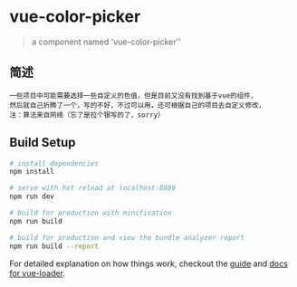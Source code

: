 # vue-color-picker

> a component named 'vue-color-picker''

## 简述

```
一些项目中可能需要选择一些自定义的色值，但是目前又没有找到基于vue的组件，
然后就自己折腾了一个，写的不好，不过可以用，还可根据自己的项目去自定义修改，
注：算法来自网络（忘了是拉个银写的了，sorry）
```

## Build Setup

``` bash
# install dependencies
npm install

# serve with hot reload at localhost:8080
npm run dev

# build for production with minification
npm run build

# build for production and view the bundle analyzer report
npm run build --report
```

For detailed explanation on how things work, checkout the [guide](http://vuejs-templates.github.io/webpack/) and [docs for vue-loader](http://vuejs.github.io/vue-loader).
